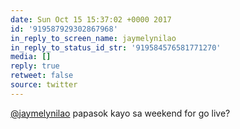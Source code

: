 ```yaml
---
date: Sun Oct 15 15:37:02 +0000 2017
id: '919587929302867968'
in_reply_to_screen_name: jaymelynilao
in_reply_to_status_id_str: '919584576581771270'
media: []
reply: true
retweet: false
source: twitter
---
```


[@jaymelynilao](https://twitter.com/jaymelynilao/) papasok kayo sa weekend for go live?